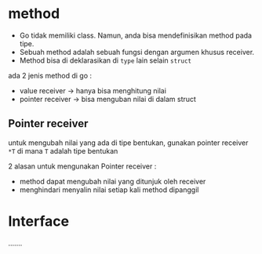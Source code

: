# method
* Go tidak memiliki class. Namun, anda bisa mendefinisikan method pada tipe.
* Sebuah method adalah sebuah fungsi dengan argumen khusus receiver.
* Method bisa di deklarasikan di `type`  lain selain `struct`

ada 2 jenis method di go :
* value receiver -> hanya bisa menghitung nilai
* pointer receiver -> bisa menguban nilai di dalam struct

## Pointer receiver
untuk mengubah nilai yang ada di tipe bentukan, gunakan pointer receiver `*T` di mana `T`
adalah tipe bentukan


2 alasan untuk mengunakan Pointer receiver :  
* method dapat mengubah nilai yang ditunjuk oleh receiver
* menghindari menyalin nilai setiap kali method dipanggil

# Interface
.......


